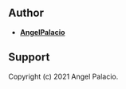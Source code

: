 ## Author

- [**AngelPalacio**](https://github.com/angelpalacio)

## Support

Copyright (c) 2021 Angel Palacio.

